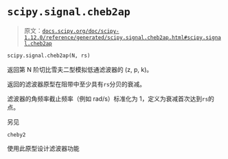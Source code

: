 # `scipy.signal.cheb2ap`

> 原文：[`docs.scipy.org/doc/scipy-1.12.0/reference/generated/scipy.signal.cheb2ap.html#scipy.signal.cheb2ap`](https://docs.scipy.org/doc/scipy-1.12.0/reference/generated/scipy.signal.cheb2ap.html#scipy.signal.cheb2ap)

```py
scipy.signal.cheb2ap(N, rs)
```

返回第 N 阶切比雪夫二型模拟低通滤波器的 (z, p, k)。

返回的滤波器原型在阻带中至少具有`rs`分贝的衰减。

滤波器的角频率截止频率（例如 rad/s）标准化为 1，定义为衰减首次达到`rs`的点。

另见

`cheby2`

使用此原型设计滤波器功能
